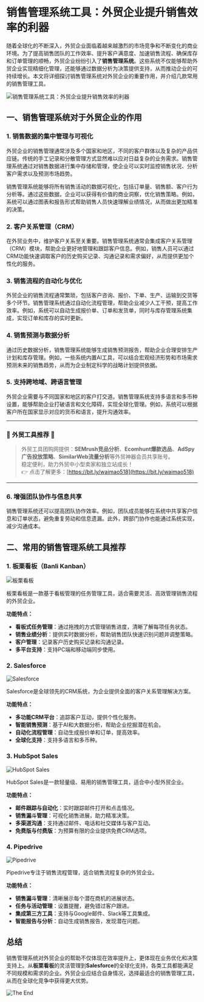 # 销售管理系统工具：外贸企业提升销售效率的利器

随着全球化的不断深入，外贸企业面临着越来越激烈的市场竞争和不断变化的商业环境。为了提高销售团队的工作效率、提升客户满意度、加速销售流程、确保库存和订单管理的顺畅，外贸企业纷纷引入了**销售管理系统**。这些系统不仅能够帮助外贸企业实现精细化管理，还能够通过数据分析为决策提供支持，从而推动企业的可持续增长。本文将详细探讨销售管理系统对外贸企业的重要作用，并介绍几款常用的销售管理工具。

![销售管理系统工具：外贸企业提升销售效率的利器](https://qnam.smzdm.com/202412/17/676113a515e047576.jpg_e1080.jpg)

## 一、销售管理系统对于外贸企业的作用

### 1. 销售数据的集中管理与可视化

外贸企业的销售管理通常涉及多个国家和地区，不同的客户群体以及复杂的产品供应链。传统的手工记录和分散管理方式显然难以应对日益复杂的业务需求。销售管理系统通过对销售数据进行集中存储和管理，使企业可以实时监控销售状况、分析客户需求以及预测市场趋势。

销售管理系统能够将所有销售活动的数据可视化，包括订单量、销售额、客户行为分析等。通过这些数据，企业可以获得有价值的商业洞察，优化销售策略。例如，系统可以通过图表和报告形式帮助销售人员快速理解业绩情况，从而做出更加精准的决策。

### 2. 客户关系管理（CRM）

在外贸业务中，维护客户关系至关重要。销售管理系统通常会集成客户关系管理（CRM）模块，帮助企业更好地管理和跟踪客户信息。例如，销售人员可以通过CRM功能快速调取客户的历史购买记录、沟通记录和需求偏好，从而提供更加个性化的服务。

### 3. 销售流程的自动化与优化

外贸企业的销售流程通常繁琐，包括客户咨询、报价、下单、生产、运输到交货等多个环节。销售管理系统通过自动化流程管理，帮助企业减少人工干预，提高工作效率。例如，系统可以自动生成报价单、订单和发货单，同时与库存管理系统集成，实现订单和库存的实时更新。

### 4. 销售预测与数据分析

通过历史数据分析，销售管理系统能够生成销售预测报告，帮助企业合理安排生产计划和库存管理。例如，一些系统内置AI工具，可以结合宏观经济形势和市场需求预测未来的销售趋势，从而为企业制定科学的战略计划提供依据。

### 5. 支持跨地域、跨语言管理

外贸企业需要与不同国家和地区的客户打交道。销售管理系统支持多语言和多币种设置，能够帮助企业打破语言和文化障碍，实现全球化管理。例如，系统可以根据客户所在国家显示对应的货币和语言，提升沟通效率。

---

### 🌟 **外贸工具推荐** 🌟

> 外贸工具团购网提供：**SEMrush竞品分析**、**Ecomhunt爆款选品**、**AdSpy广告投放策略**、**SimilarWeb流量分析**等外贸神器会员共享账号。  
> 稳定便利，助力外贸中小型卖家和独立站成长！  
> 👉 点击了解更多：[https://bit.ly/waimao518](https://bit.ly/waimao518)

---

### 6. 增强团队协作与信息共享

销售管理系统还可以提高团队协作效率。例如，团队成员能够在系统中共享客户信息和订单状态，避免重复劳动和信息遗漏。此外，跨部门协作也能通过系统实现，减少沟通成本。

## 二、常用的销售管理系统工具推荐

### 1. 板栗看板（Banli Kanban）

![板栗看板](https://am.zdmimg.com/202412/16/675f952ed6a453817.jpg_e1080.jpg)

板栗看板是一款基于看板管理的任务管理工具，适合需要灵活、高效管理销售流程的外贸企业。

**功能特点：**
- **看板式任务管理**：通过拖拽的方式管理销售进度，清晰了解每项任务状态。
- **销售业绩分析**：提供实时数据分析，帮助销售团队快速识别问题并调整策略。
- **客户管理**：记录客户历史购买记录和沟通记录。
- **多平台支持**：支持PC端和移动端同步使用。

### 2. Salesforce

![Salesforce](https://qnam.smzdm.com/202412/17/6760de26762529423.png_e1080.jpg)

Salesforce是全球领先的CRM系统，为企业提供全面的客户关系管理解决方案。

**功能特点：**
- **多功能CRM平台**：追踪客户互动，提供个性化服务。
- **智能销售预测**：基于AI和大数据分析，帮助企业挖掘潜在机会。
- **自动化流程管理**：自动生成报价单和订单，提高效率。
- **全球化支持**：支持多语言和多币种。

### 3. HubSpot Sales

![HubSpot Sales](https://am.zdmimg.com/202412/17/676113a5021bd7576.jpg_e1080.jpg)

HubSpot Sales是一款轻量级、易用的销售管理工具，适合中小型外贸企业。

**功能特点：**
- **邮件跟踪与自动化**：实时跟踪邮件打开和点击情况。
- **销售漏斗管理**：可视化销售进展，助力精准决策。
- **多渠道沟通**：支持通过邮件、电话和社交媒体与客户互动。
- **免费版与付费版**：为预算有限的企业提供免费CRM选项。

### 4. Pipedrive

![Pipedrive](https://qnam.smzdm.com/202412/17/676113a5f9f857576.png_e1080.jpg)

Pipedrive专注于销售流程管理，适合销售流程复杂的外贸企业。

**功能特点：**
- **销售漏斗管理**：清晰展示每个潜在商机的进展状态。
- **任务与活动管理**：设置提醒，避免错过客户跟进。
- **集成第三方工具**：支持与Google邮件、Slack等工具集成。
- **智能报告与分析**：自动生成销售报告，发现潜在问题。

## 总结

销售管理系统对外贸企业的帮助不仅体现在效率提升上，更体现在业务优化和决策支持上。从**板栗看板**的灵活管理到**Salesforce**的全球化支持，各类工具都能满足不同规模和需求的企业。外贸企业应结合自身情况，选择最适合的销售管理工具，从而在全球化竞争中获得更大优势。

![The End](https://res.smzdm.com/pc/pc_shequ/dist/img/the-end.png)

